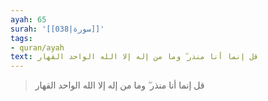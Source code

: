 ```yaml
---
ayah: 65
surah: '[[038|سورة]]'
tags:
- quran/ayah
text: قل إنما أنا منذر ۖ وما من إله إلا الله الواحد القهار
---
```

> قل إنما أنا منذر ۖ وما من إله إلا الله الواحد القهار
